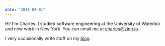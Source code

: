 ```yaml
---
date: "2018-04-01"
---
```


Hi! I'm Charles. I studied software engineering at the University of Waterloo and now work in New York. You can email me at [charles@zinn.io][email].

I very occasionally write stuff on my [blog].

[blog]: /blog
[email]: mailto:charles@zinn.io
